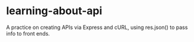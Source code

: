 # learning-about-api
A practice on creating APIs via Express and cURL, using res.json() to pass info to front ends.
